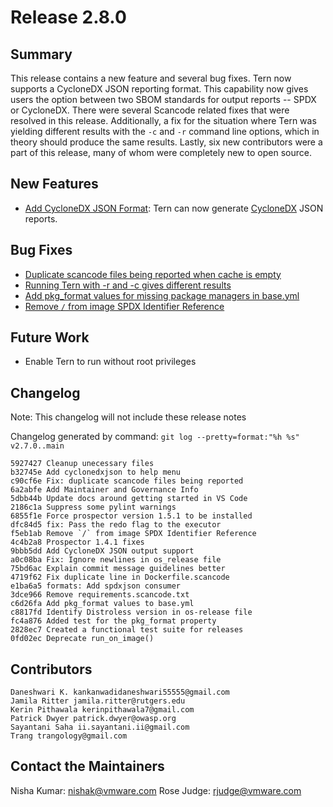 # Release 2.8.0

## Summary
This release contains a new feature and several bug fixes. Tern now supports a CycloneDX JSON reporting format. This capability now gives users the option between two SBOM standards for output reports -- SPDX or CycloneDX. There were several Scancode related fixes that were resolved in this release. Additionally, a fix for the situation where Tern was yielding different results with the `-c` and `-r` command line options, which in theory should produce the same results. Lastly, six new contributors were a part of this release, many of whom were completely new to open source.

## New Features
* [Add CycloneDX JSON Format](https://github.com/tern-tools/tern/issues/987): Tern can now generate [CycloneDX](https://cyclonedx.org/) JSON reports.

## Bug Fixes
* [Duplicate scancode files being reported when cache is empty](https://github.com/tern-tools/tern/issues/1000)
* [Running Tern with -r and -c gives different results](https://github.com/tern-tools/tern/issues/999)
* [Add pkg_format values for missing package managers in base.yml](https://github.com/tern-tools/tern/issues/994)
* [Remove `/` from image SPDX Identifier Reference](https://github.com/tern-tools/tern/commit/f5eb1abdbc637005bbfb429127b056876c2d52c8)

## Future Work
* Enable Tern to run without root privileges

## Changelog
Note: This changelog will not include these release notes

Changelog generated by command: `git log --pretty=format:"%h %s" v2.7.0..main`

```
5927427 Cleanup unecessary files
b32745e Add cyclonedxjson to help menu
c90cf6e Fix: duplicate scancode files being reported
6a2abfe Add Maintainer and Governance Info
5dbb44b Update docs around getting started in VS Code
2186c1a Suppress some pylint warnings
6855f1e Force prospector version 1.5.1 to be installed
dfc84d5 fix: Pass the redo flag to the executor
f5eb1ab Remove `/` from image SPDX Identifier Reference
4c4b2a8 Prospector 1.4.1 fixes
9bbb5dd Add CycloneDX JSON output support
a0c08ba Fix: Ignore newlines in os_release file
75bd6ac Explain commit message guidelines better
4719f62 Fix duplicate line in Dockerfile.scancode
e1ba6a5 formats: Add spdxjson consumer
3dce966 Remove requirements.scancode.txt
c6d26fa Add pkg_format values to base.yml
c8817fd Identify Distroless version in os-release file
fc4a876 Added test for the pkg_format property
2828ec7 Created a functional test suite for releases
0fd02ec Deprecate run_on_image()
```

## Contributors
```
Daneshwari K. kankanwadidaneshwari55555@gmail.com
Jamila Ritter jamila.ritter@rutgers.edu
Kerin Pithawala kerinpithawala7@gmail.com
Patrick Dwyer patrick.dwyer@owasp.org
Sayantani Saha ii.sayantani.ii@gmail.com
Trang trangology@gmail.com
```

## Contact the Maintainers

Nisha Kumar: nishak@vmware.com
Rose Judge: rjudge@vmware.com
